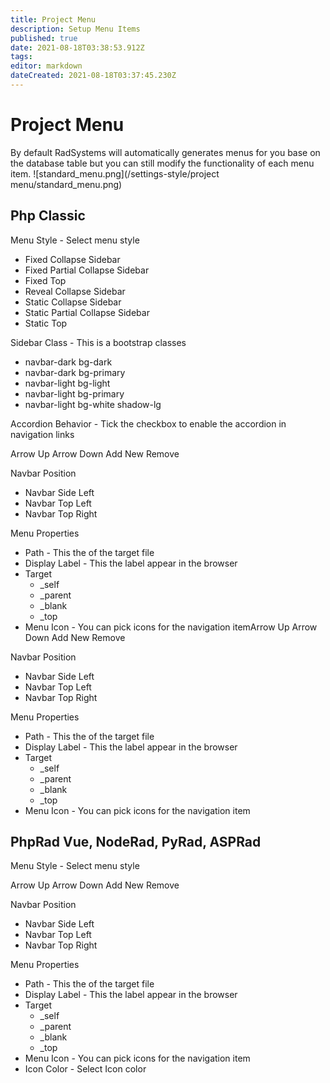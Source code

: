 ```yaml
---
title: Project Menu
description: Setup Menu Items
published: true
date: 2021-08-18T03:38:53.912Z
tags: 
editor: markdown
dateCreated: 2021-08-18T03:37:45.230Z
---
```


# Project Menu
By default RadSystems will automatically generates menus for you base on the database table but you can still modify the functionality of each menu item.
![standard_menu.png](/settings-style/project menu/standard_menu.png)
## Php Classic
Menu Style - Select menu style
- Fixed Collapse Sidebar
- Fixed Partial Collapse Sidebar
- Fixed Top
- Reveal Collapse Sidebar
- Static Collapse Sidebar
- Static Partial Collapse Sidebar
- Static Top

Sidebar Class - This is a bootstrap classes
- navbar-dark bg-dark
- navbar-dark bg-primary
- navbar-light bg-light
- navbar-light bg-primary
- navbar-light bg-white shadow-lg

Accordion Behavior - Tick the checkbox to enable the accordion in navigation links

Arrow Up
Arrow Down
Add New
Remove

Navbar Position
- Navbar Side Left
- Navbar Top Left
- Navbar Top Right

Menu Properties
- Path - This the of the target file
- Display Label - This the label appear in the browser
- Target
	- _self
	- _parent
	- _blank
	- _top
- Menu Icon - You can pick icons for the navigation itemArrow Up
Arrow Down
Add New
Remove

Navbar Position
- Navbar Side Left
- Navbar Top Left
- Navbar Top Right

Menu Properties
- Path - This the of the target file
- Display Label - This the label appear in the browser
- Target
	- _self
	- _parent
	- _blank
	- _top
- Menu Icon - You can pick icons for the navigation item

## PhpRad Vue, NodeRad, PyRad, ASPRad
Menu Style - Select menu style

Arrow Up
Arrow Down
Add New
Remove

Navbar Position
- Navbar Side Left
- Navbar Top Left
- Navbar Top Right

Menu Properties
- Path - This the of the target file
- Display Label - This the label appear in the browser
- Target
	- _self
	- _parent
	- _blank
	- _top
- Menu Icon - You can pick icons for the navigation item
- Icon Color - Select Icon color